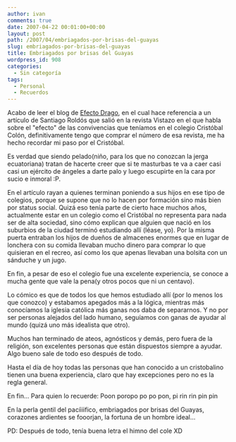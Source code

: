 ```yaml
---
author: ivan
comments: true
date: 2007-04-22 00:01:00+00:00
layout: post
path: /2007/04/embriagados-por-brisas-del-guayas
slug: embriagados-por-brisas-del-guayas
title: Embriagados por brisas del Guayas
wordpress_id: 908
categories:
  - Sin categoría
tags:
  - Personal
  - Recuerdos
---
```


Acabo de leer el blog de [Efecto Drago](https://ivan.campananaranjo.com/2007/04/21/embriagados-por-brisas-del-guayas/), en el cual hace referencia a un artículo de Santiago Roldós que salió en la revista Vistazo en el que habla sobre el "efecto" de las convivencias que teníamos en el colegio Cristóbal Colón, definitivamente tengo que comprar el número de esa revista, me ha hecho recordar mi paso por el Cristóbal.

Es verdad que siendo pelado(niño, para los que no conozcan la jerga ecuatoriana) tratan de hacerte creer que si te masturbas te va a caer casi casi un ejército de ángeles a darte palo y luego escupirte en la cara por sucio e inmoral :P.

En el artículo rayan a quienes terminan poniendo a sus hijos en ese tipo de colegios, porque se supone que no lo hacen por formación sino más bien por status social. Quizá eso tenía parte de cierto hace muchos años, actualmente estar en un colegio como el Cristóbal no representa para nada ser de alta sociedad, sino cómo explican que alguien que nació en los suburbios de la ciudad terminó estudiando allí (léase, yo). Por la misma puerta entraban los hijos de dueños de almacenes enormes que en lugar de lonchera con su comida llevaban mucho dinero para comprar lo que quisieran en el recreo, así como los que apenas llevaban una bolsita con un sánduche y un jugo.

En fin, a pesar de eso el colegio fue una excelente experiencia, se conoce a mucha gente que vale la pena(y otros pocos que ni un centavo).

Lo cómico es que de todos los que hemos estudiado allí (por lo menos los que conozco) y estabamos apegados más a la lógica, mientras más conocíamos la iglesia católica más ganas nos daba de separarnos. Y no por ser personas alejados del lado humano, seguíamos con ganas de ayudar al mundo (quizá uno más idealista que otro).

Muchos han terminado de ateos, agnósticos y demás, pero fuera de la religión, son excelentes personas que están dispuestos siempre a ayudar. Algo bueno sale de todo eso después de todo.

Hasta el día de hoy todas las personas que han conocido a un cristobalino tienen una buena experiencia, claro que hay excepciones pero no es la regla general.

En fin... Para quien lo recuerde:
Poon poropo po po pon, pi rin rin pin pin

En la perla gentil del pacíiiifico, embriagados por brisas del Guayas, corazones ardientes se fooorjan, la fortuna de un hombre ideal...

PD: Después de todo, tenía buena letra el himno del cole XD
